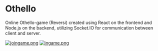 # Othello

Online Othello-game (Reversi) created using React on the frontend and Node.js on the backend, utilizing Socket.IO for communication between client and server.

[![joingame.png](https://i.postimg.cc/qqzWC3M6/joingame.png)](https://postimg.cc/H816qjMT)
[![ingame.png](https://i.postimg.cc/85yq5HDV/ingame.png)](https://postimg.cc/JDkTYjGT)
